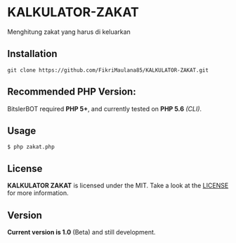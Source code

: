 # KALKULATOR-ZAKAT
Menghitung zakat yang harus di keluarkan

## Installation
```
git clone https://github.com/FikriMaulana85/KALKULATOR-ZAKAT.git
```

## Recommended PHP Version:
BitslerBOT required **PHP 5+**, and currently tested on **PHP 5.6** *(CLI)*.

## Usage
```
$ php zakat.php
```

## License
**KALKULATOR ZAKAT** is licensed under the MIT. Take a look at the [LICENSE](https://github.com/Hiroyuki48/BitslerBOT/blob/master/LICENSE) for more information.

## Version
**Current version is 1.0** (Beta) and still development.
